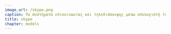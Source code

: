 ```yaml
---
image_url: /skype.png
caption: Τα συστήματα επικοινωνίας και τηλεδιάσκεψης μέσω υπολογιστή (π.χ., Skype) συνιστούν μια διαφορετική θεώρηση του υπολογιστή σε σχέση με την κλασική θεώρηση του εργαλείου. Οι χρήστες επικοινωνούν μέσω κειμένου, ήχου, βίντεο και οι εφαρμογές αφορούν την εργασία, την καθημερινότητα, τη διασκέδαση και την εκπαίδευση.
title: skype
chapter: models
---
```

